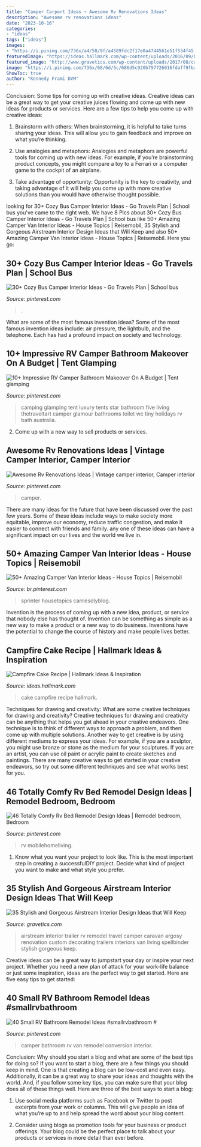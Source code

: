 ```yaml
---
title: "Camper Carport Ideas ~ Awesome Rv Renovations Ideas"
description: "Awesome rv renovations ideas"
date: "2023-10-16"
categories:
- "ideas"
tags: ["ideas"]
images:
- "https://i.pinimg.com/736x/a4/58/9f/a4589fdc2f17e0a4744561e51f534f45.jpg"
featuredImage: "https://ideas.hallmark.com/wp-content/uploads/2016/09/CampfireCake600x600.jpg"
featured_image: "http://www.gravetics.com/wp-content/uploads/2017/08/camper-interior-decorating.jpg"
image: "https://i.pinimg.com/736x/68/6d/5c/686d5c920b797726016fdaff9fbafc2c.jpg"
ShowToc: true
author: "Kennedy Frami DVM"
---
```



Conclusion: Some tips for coming up with creative ideas.
Creative ideas can be a great way to get your creative juices flowing and come up with new ideas for products or services. Here are a few tips to help you come up with creative ideas:
1. Brainstorm with others: When brainstorming, it is helpful to take turns sharing your ideas. This will allow you to gain feedback and improve on what you’re thinking.

2. Use analogies and metaphors: Analogies and metaphors are powerful tools for coming up with new ideas. For example, if you’re brainstorming product concepts, you might compare a toy to a Ferrari or a computer game to the cockpit of an airplane.

3. Take advantage of opportunity: Opportunity is the key to creativity, and taking advantage of it will help you come up with more creative solutions than you would have otherwise thought possible.

	

		
looking for 30+ Cozy Bus Camper Interior Ideas - Go Travels Plan | School bus you've came to the right web. We have 8 Pics about 30+ Cozy Bus Camper Interior Ideas - Go Travels Plan | School bus like 50+ Amazing Camper Van Interior Ideas - House Topics | Reisemobil, 35 Stylish and Gorgeous Airstream Interior Design Ideas that Will Keep and also 50+ Amazing Camper Van Interior Ideas - House Topics | Reisemobil. Here you go:
		
    
## 30+ Cozy Bus Camper Interior Ideas - Go Travels Plan | School Bus

<img loading=lazy src="https://i.pinimg.com/736x/83/02/d8/8302d858988a116ac1cff750adbd848a.jpg" onerror="this.onerror=null;this.src='https://tse2.mm.bing.net/th?id=OIP.qhOM4aIyth301syTbvkxKwHaNK&amp;pid=15.1';" alt="30+ Cozy Bus Camper Interior Ideas - Go Travels Plan | School bus">

_Source: pinterest.com_

>. 

	

What are some of the most famous invention ideas?
Some of the most famous invention ideas include: air pressure, the lightbulb, and the telephone. Each has had a profound impact on society and technology.

    
## 10+ Impressive RV Camper Bathroom Makeover On A Budget | Tent Glamping

<img loading=lazy src="https://i.pinimg.com/736x/68/6d/5c/686d5c920b797726016fdaff9fbafc2c.jpg" onerror="this.onerror=null;this.src='https://tse2.mm.bing.net/th?id=OIP.xhg7RBGfr0F9nQnGVMZSDgHaLD&amp;pid=15.1';" alt="10+ Impressive RV Camper Bathroom Makeover On A Budget | Tent glamping">

_Source: pinterest.com_

>camping glamping tent luxury tents star bathroom five living thetraveltart camper glamour bathrooms toilet wc tiny holidays rv bath australia. 

	

2. Come up with a new way to sell products or services.

    
## Awesome Rv Renovations Ideas | Vintage Camper Interior, Camper Interior

<img loading=lazy src="https://i.pinimg.com/736x/b2/f1/67/b2f167e7f5d0cb091cb79c08a083d6da.jpg" onerror="this.onerror=null;this.src='https://tse1.mm.bing.net/th?id=OIP.JsMFPypxREJLDsIZ9TxZFgHaNJ&amp;pid=15.1';" alt="Awesome Rv Renovations Ideas | Vintage camper interior, Camper interior">

_Source: pinterest.com_

>camper. 

	

There are many ideas for the future that have been discussed over the past few years. Some of these ideas include ways to make society more equitable, improve our economy, reduce traffic congestion, and make it easier to connect with friends and family. any one of these ideas can have a significant impact on our lives and the world we live in.

    
## 50+ Amazing Camper Van Interior Ideas - House Topics | Reisemobil

<img loading=lazy src="https://i.pinimg.com/736x/a4/58/9f/a4589fdc2f17e0a4744561e51f534f45.jpg" onerror="this.onerror=null;this.src='https://tse1.mm.bing.net/th?id=OIP.YMP7CWnyMAl44I8BlC_6UwHaLG&amp;pid=15.1';" alt="50+ Amazing Camper Van Interior Ideas - House Topics | Reisemobil">

_Source: br.pinterest.com_

>sprinter housetopics carriesdiyblog. 

	

Invention is the process of coming up with a new idea, product, or service that nobody else has thought of. Invention can be something as simple as a new way to make a product or a new way to do business. Inventions have the potential to change the course of history and make people lives better.

    
## Campfire Cake Recipe | Hallmark Ideas &amp; Inspiration

<img loading=lazy src="https://ideas.hallmark.com/wp-content/uploads/2016/09/CampfireCake600x600.jpg" onerror="this.onerror=null;this.src='https://tse4.mm.bing.net/th?id=OIP.8ehZCUc1ZrEO-NeHZj_6AQHaHa&amp;pid=15.1';" alt="Campfire Cake Recipe | Hallmark Ideas &amp; Inspiration">

_Source: ideas.hallmark.com_

>cake campfire recipe hallmark. 

	

Techniques for drawing and creativity: What are some creative techniques for drawing and creativity?
Creative techniques for drawing and creativity can be anything that helps you get ahead in your creative endeavors. One technique is to think of different ways to approach a problem, and then come up with multiple solutions. Another way to get creative is by using different mediums to express your ideas. For example, if you are a sculptor, you might use bronze or stone as the medium for your sculptures. If you are an artist, you can use oil paint or acrylic paint to create sketches and paintings. There are many creative ways to get started in your creative endeavors, so try out some different techniques and see what works best for you.

    
## 46 Totally Comfy Rv Bed Remodel Design Ideas | Remodel Bedroom, Bedroom

<img loading=lazy src="https://i.pinimg.com/736x/33/ea/c5/33eac5f53b65f02dafa0608abe31ebfa.jpg" onerror="this.onerror=null;this.src='https://tse3.mm.bing.net/th?id=OIP.6_icFwNNSEj73rRb4cNTQQHaJ3&amp;pid=15.1';" alt="46 Totally Comfy Rv Bed Remodel Design Ideas | Remodel bedroom, Bedroom">

_Source: pinterest.com_

>rv mobilehomeliving. 

	

1. Know what you want your project to look like. This is the most important step in creating a successfulDIY project. Decide what kind of project you want to make and what style you prefer.

    
## 35 Stylish And Gorgeous Airstream Interior Design Ideas That Will Keep

<img loading=lazy src="http://www.gravetics.com/wp-content/uploads/2017/08/camper-interior-decorating.jpg" onerror="this.onerror=null;this.src='https://tse3.mm.bing.net/th?id=OIP.KaoPQlls7SCDpo5ku1ATSwHaJ3&amp;pid=15.1';" alt="35 Stylish and Gorgeous Airstream Interior Design Ideas that Will Keep">

_Source: gravetics.com_

>airstream interior trailer rv remodel travel camper caravan argosy renovation custom decorating trailers interiors van living spellbinder stylish gorgeous keep. 

	

Creative ideas can be a great way to jumpstart your day or inspire your next project. Whether you need a new plan of attack for your work-life balance or just some inspiration, ideas are the perfect way to get started. Here are five easy tips to get started: 

    
## 40 Small RV Bathroom Remodel Ideas #smallrvbathroom #

<img loading=lazy src="https://i.pinimg.com/736x/3d/61/e4/3d61e406ef920a19e75f839e5a9ff860.jpg" onerror="this.onerror=null;this.src='https://tse3.mm.bing.net/th?id=OIP.SrajmwpImQ7YTXmCreeONwHaLm&amp;pid=15.1';" alt="40 Small RV Bathroom Remodel Ideas #smallrvbathroom #">

_Source: pinterest.com_

>camper bathroom rv van remodel conversion interior. 

	

Conclusion: Why should you start a blog and what are some of the best tips for doing so?
If you want to start a blog, there are a few things you should keep in mind. One is that creating a blog can be low-cost and even easy. Additionally, it can be a great way to share your ideas and thoughts with the world. And, if you follow some key tips, you can make sure that your blog does all of these things well. Here are three of the best ways to start a blog:
1. Use social media platforms such as Facebook or Twitter to post excerpts from your work or columns. This will give people an idea of what you’re up to and help spread the word about your blog content.

2. Consider using blogs as promotion tools for your business or product offerings. Your blog could be the perfect place to talk about your products or services in more detail than ever before.

